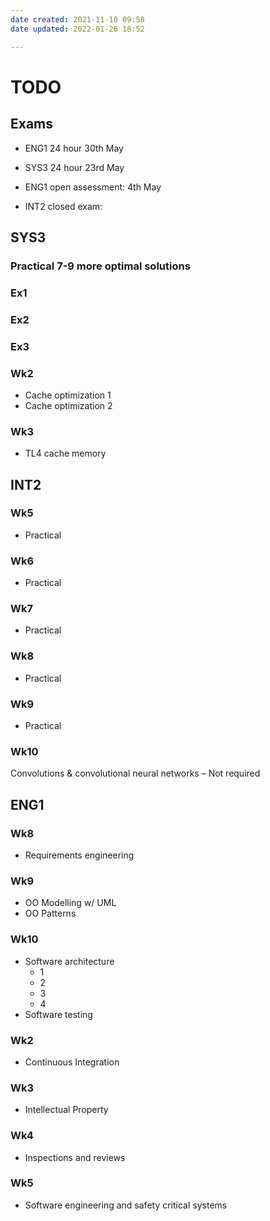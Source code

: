 ```yaml
---
date created: 2021-11-10 09:58
date updated: 2022-01-26 18:52

---
```


# TODO

## Exams

- ENG1 24 hour 30th May
- SYS3 24 hour 23rd May
- ENG1 open assessment: 4th May

- INT2 closed exam:

## SYS3

### Practical 7-9 more optimal solutions

### Ex1

### Ex2

### Ex3

### Wk2
- Cache optimization 1
- Cache optimization 2

### Wk3
- TL4 cache memory


## INT2
### Wk5
- Practical

### Wk6
- Practical

### Wk7
- Practical

### Wk8
- Practical

### Wk9
- Practical

### Wk10
Convolutions & convolutional neural networks – Not required

## ENG1
### Wk8
- Requirements engineering

### Wk9
- OO Modelling w/ UML
- OO Patterns

### Wk10
- Software architecture
	- 1
	- 2
	- 3
	- 4
- Software testing

### Wk2
- Continuous Integration

### Wk3
- Intellectual Property

### Wk4
- Inspections and reviews

### Wk5
- Software engineering and safety critical systems